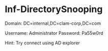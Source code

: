 # Inf-DirectorySnooping

Domain: DC=internal,DC=clam-corp,DC=com

Username: Administrator
Password: Pa55w0rd

Hint: Try connect using AD explorer
